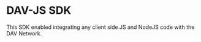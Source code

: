 # DAV-JS SDK

This SDK enabled integrating any client side JS and NodeJS code with the DAV Network.


